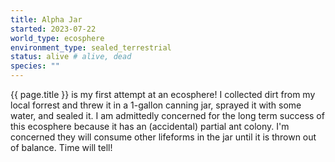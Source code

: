 ```yaml
---
title: Alpha Jar
started: 2023-07-22
world_type: ecosphere
environment_type: sealed_terrestrial
status: alive # alive, dead
species: ""
---
```


{{ page.title }} is my first attempt at an ecosphere!
I collected dirt from my local forrest and threw it in a
1-gallon canning jar, sprayed it with some water, and
sealed it. I am admittedly concerned for the long term
success of this ecosphere because it has an (accidental)
partial ant colony. I'm concerned they will consume other
lifeforms in the jar until it is thrown out of balance.
Time will tell!
